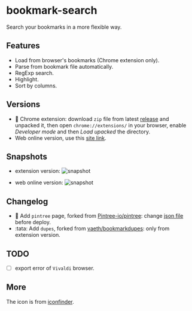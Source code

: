 # bookmark-search

Search your bookmarks in a more flexible way.

## Features

- Load from browser's bookmarks (Chrome extension only).
- Parse from bookmark file automatically.
- RegExp search.
- Highlight.
- Sort by columns.

## Versions

- 🎨 Chrome extension: download `zip` file from latest [release](https://github.com/hantang/bookmark-search/releases) and unpacked it, then open `chrome://extensions/` in your browser, enable _Developer mode_ and then _Load upacked_ the directory.
- Web online version, use this [site link](https://hantang.github.io/bookmark-search).

## Snapshots

- extension version:
  ![snapshot](images/snapshot-extension.png)

- web online version:
  ![snapshot](images/snapshot-web.png)

## Changelog

- :tada: Add `pintree` page, forked from [Pintree-io/pintree](https://github.com/Pintree-io/pintree): change [json file](./src/json/pintree.json) before deploy.
- :tata: Add `dupes`, forked from [vaeth/bookmarkdupes](https://github.com/vaeth/bookmarkdupes): only from extension version.

## TODO

- [ ] export error of `Vivaldi` browser.

## More

The icon is from [iconfinder](https://www.iconfinder.com/icons/8725808).
